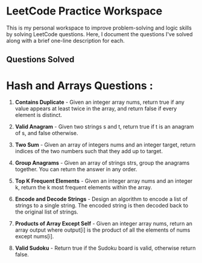 # LeetCode Practice Workspace

This is my personal workspace to improve problem-solving and logic skills by solving LeetCode questions. Here, I document the questions I've solved along with a brief one-line description for each.

## Questions Solved

# Hash and Arrays Questions : 

1. **Contains Duplicate** - Given an integer array nums, return true if any value appears at least twice in the array, and return false if every element is distinct.

2. **Valid Anagram** - Given two strings s and t, return true if t is an anagram of s, and false otherwise.

3. **Two Sum** - Given an array of integers nums and an integer target, return indices of the two numbers such that they add up to target.

4. **Group Anagrams** - Given an array of strings strs, group the anagrams together. You can return the answer in any order.

5. **Top K Frequent Elements** - Given an integer array nums and an integer k, return the k most frequent elements within the array.

6. **Encode and Decode Strings** - Design an algorithm to encode a list of strings to a single string. The encoded string is then decoded back to the original list of strings.

7. **Products of Array Except Self** - Given an integer array nums, return an array output where output[i] is the product of all the elements of nums except nums[i].

8. **Valid Sudoku** - Return true if the Sudoku board is valid, otherwise return false.
